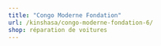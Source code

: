 ```yaml
---
title: "Congo Moderne Fondation"
url: /kinshasa/congo-moderne-fondation-6/
shop: réparation de voitures
---
```

